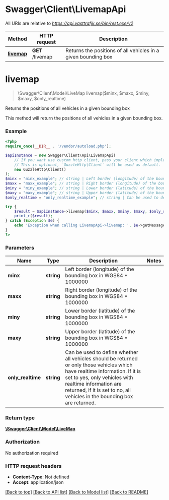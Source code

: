 # Swagger\Client\LivemapApi

All URIs are relative to *https://api.vasttrafik.se/bin/rest.exe/v2*

Method | HTTP request | Description
------------- | ------------- | -------------
[**livemap**](LivemapApi.md#livemap) | **GET** /livemap | Returns the positions of all vehicles in a given bounding box


# **livemap**
> \Swagger\Client\Model\LiveMap livemap($minx, $maxx, $miny, $maxy, $only_realtime)

Returns the positions of all vehicles in a given bounding box

This method will return the positions of all vehicles in a given bounding box.

### Example
```php
<?php
require_once(__DIR__ . '/vendor/autoload.php');

$apiInstance = new Swagger\Client\Api\LivemapApi(
    // If you want use custom http client, pass your client which implements `GuzzleHttp\ClientInterface`.
    // This is optional, `GuzzleHttp\Client` will be used as default.
    new GuzzleHttp\Client()
);
$minx = "minx_example"; // string | Left border (longitude) of the bounding box in WGS84 * 1000000
$maxx = "maxx_example"; // string | Right border (longitude) of the bounding box in WGS84 * 1000000
$miny = "miny_example"; // string | Lower border (latitude) of the bounding box in WGS84 * 1000000
$maxy = "maxy_example"; // string | Upper border (latitude) of the bounding box in WGS84 * 1000000
$only_realtime = "only_realtime_example"; // string | Can be used to define whether all vehicles should be returned or only those  vehicles which have realtime information. If it is set to yes, only vehicles  with realtime information are returned, if it is set to no, all vehicles in the  bounding box are returned.

try {
    $result = $apiInstance->livemap($minx, $maxx, $miny, $maxy, $only_realtime);
    print_r($result);
} catch (Exception $e) {
    echo 'Exception when calling LivemapApi->livemap: ', $e->getMessage(), PHP_EOL;
}
?>
```

### Parameters

Name | Type | Description  | Notes
------------- | ------------- | ------------- | -------------
 **minx** | **string**| Left border (longitude) of the bounding box in WGS84 * 1000000 |
 **maxx** | **string**| Right border (longitude) of the bounding box in WGS84 * 1000000 |
 **miny** | **string**| Lower border (latitude) of the bounding box in WGS84 * 1000000 |
 **maxy** | **string**| Upper border (latitude) of the bounding box in WGS84 * 1000000 |
 **only_realtime** | **string**| Can be used to define whether all vehicles should be returned or only those  vehicles which have realtime information. If it is set to yes, only vehicles  with realtime information are returned, if it is set to no, all vehicles in the  bounding box are returned. |

### Return type

[**\Swagger\Client\Model\LiveMap**](../Model/LiveMap.md)

### Authorization

No authorization required

### HTTP request headers

 - **Content-Type**: Not defined
 - **Accept**: application/json

[[Back to top]](#) [[Back to API list]](../../README.md#documentation-for-api-endpoints) [[Back to Model list]](../../README.md#documentation-for-models) [[Back to README]](../../README.md)

